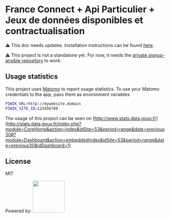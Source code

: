 # France Connect + Api Particulier + Jeux de données disponibles et contractualisation

:warning: This doc needs updates. Installation instructions can be found [here](https://gitlab.incubateur.net/beta.gouv.fr/signup-ansible).

:warning: This project is not a standalone yet. For now, it needs the [private signup-ansible repository](https://gitlab.incubateur.net/beta.gouv.fr/signup-ansible) to work.

## Usage statistics

This project uses [Matomo](https://matomo.org/) to report usage statistics.
To use your Matomo credentials to the app, pass them as environment variables

```bash
PIWIK_URL=http://mywebsite.domain
PIWIK_SITE_ID=123456789
```

The usage of this project can be seen on [http://www.stats.data.gouv.fr](http://stats.data.gouv.fr/index.php?module=CoreHome&action=index&idSite=53&period=range&date=previous30#?module=Dashboard&action=embeddedIndex&idSite=53&period=range&date=previous30&idDashboard=1)

## License

MIT

Powered by: [<img src="http://www.browserstack.com/images/layout/browserstack-logo-600x315.png" height="100"/>](https://www.browserstack.com/)
